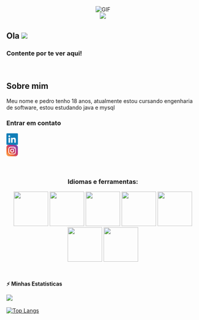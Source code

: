 <p align="center" >
<img alt="GIF" src="https://github.com/abhisheknaiidu/abhisheknaiidu/raw/master/code.gif?raw=true" width="500" height="320">
<br>
<img src="https://profile-counter.glitch.me/pedro-henrique1/count.svg">  
</p>

<h2>Ola <img src="https://media.giphy.com/media/hvRJCLFzcasrR4ia7z/giphy.gif" width="25px"></h2>

<h3>Contente por te ver aqui!</h3> 

<br>
<h2>Sobre mim</h2>
<p>Meu nome e pedro tenho 18 anos, atualmente estou cursando engenharia de software, estou estudando java e mysql </p> 

<h3> Entrar em contato
<p align="left">

<a href="https://www.linkedin.com/in/pedro-henrique-dev" target="blank"><img align="center" src="https://github.com/pedro-henrique1/pedro-henrique1/blob/master/assets/linkedin.svg" alt="pedro henrique" height="30" width="30" /></a>   
<a href="https://www.instagram.com/pedro_henrique_dev/" target="blank"><img align="center" src="https://github.com/pedro-henrique1/pedro-henrique1/blob/master/assets/instagram.svg" alt="pedro henrique" height="30" width="30" /></a>  
</p>
</h3>

<br>
<h3 align="center">Idiomas e ferramentas:</h3>
<p align="center">
<img src="https://cdn.jsdelivr.net/gh/devicons/devicon@latest/icons/java/java-original-wordmark.svg" height="90" width="90"/>
<img src="https://cdn.jsdelivr.net/gh/devicons/devicon@latest/icons/git/git-original-wordmark.svg"  height="90" width="90"/>
<img src="https://cdn.jsdelivr.net/gh/devicons/devicon@latest/icons/github/github-original.svg"  height="90" width="90"/>
<img src="https://cdn.jsdelivr.net/gh/devicons/devicon@latest/icons/linux/linux-original.svg" height="90" width="90"/>
<img src="https://cdn.jsdelivr.net/gh/devicons/devicon@latest/icons/maven/maven-original-wordmark.svg" height="90" width="90"/>
<img src="https://cdn.jsdelivr.net/gh/devicons/devicon@latest/icons/mysql/mysql-original-wordmark.svg" height="90" width="90"/>
<img src="https://cdn.jsdelivr.net/gh/devicons/devicon@latest/icons/postman/postman-original.svg" height="90" width="90"/>
     
</p>

<br>

<b>⚡ Minhas Estatisticas</b>

<p>  
<img height="160em" src="https://github-readme-stats.vercel.app/api?username=pedro-henrique1&_icons=true&theme=tokyonight&count_private=true&include_all_commits&show_icons=true&count_private=true&hide=contribs&hide_border=true" />

<br>

[![Top Langs](https://github-readme-stats.vercel.app/api/top-langs/?username=pedro-henrique1&layout=pie)](https://github.com/anuraghazra/github-readme-stats)

</p>
<br>
<!- START_SECTION: principais seguidores—>
<!- END_SECTION: principais seguidores—> 


